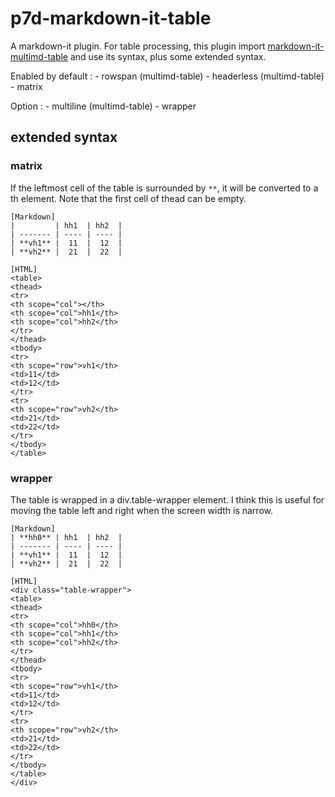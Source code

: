 # p7d-markdown-it-table

A markdown-it plugin. For table processing, this plugin import [markdown-it-multimd-table](https://github.com/redbug312/markdown-it-multimd-table) and use its syntax, plus some extended syntax.

Enabled by default
:   - rowspan (multimd-table)
    - headerless (multimd-table)
    - matrix

Option
:   - multiline (multimd-table)
    - wrapper

## extended syntax

### matrix

If the leftmost cell of the table is surrounded by `**`, it will be converted to a th element. Note that the first cell of thead can be empty.

```
[Markdown]
|         | hh1  | hh2  |
| ------- | ---- | ---- |
| **vh1** |  11  |  12  |
| **vh2** |  21  |  22  |

[HTML]
<table>
<thead>
<tr>
<th scope="col"></th>
<th scope="col">hh1</th>
<th scope="col">hh2</th>
</tr>
</thead>
<tbody>
<tr>
<th scope="row">vh1</th>
<td>11</td>
<td>12</td>
</tr>
<tr>
<th scope="row">vh2</th>
<td>21</td>
<td>22</td>
</tr>
</tbody>
</table>
```

### wrapper

The table is wrapped in a div.table-wrapper element.
I think this is useful for moving the table left and right when the screen width is narrow.

```
[Markdown]
| **hh0** | hh1  | hh2  |
| ------- | ---- | ---- |
| **vh1** |  11  |  12  |
| **vh2** |  21  |  22  |

[HTML]
<div class="table-wrapper">
<table>
<thead>
<tr>
<th scope="col">hh0</th>
<th scope="col">hh1</th>
<th scope="col">hh2</th>
</tr>
</thead>
<tbody>
<tr>
<th scope="row">vh1</th>
<td>11</td>
<td>12</td>
</tr>
<tr>
<th scope="row">vh2</th>
<td>21</td>
<td>22</td>
</tr>
</tbody>
</table>
</div>
```
